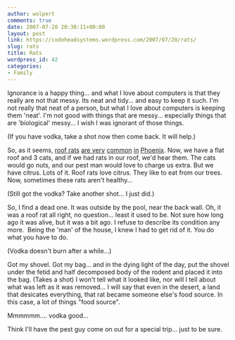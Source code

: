 ```yaml
---
author: wolpert
comments: true
date: 2007-07-20 20:30:11+00:00
layout: post
link: https://codeheadsystems.wordpress.com/2007/07/20/rats/
slug: rats
title: Rats
wordpress_id: 42
categories:
- Family
---
```


Ignorance is a happy thing... and what I love about computers is that they really are not that messy. Its neat and tidy... and easy to keep it such. I'm not really that neat of a person, but what I love about computers is keeping them 'neat'. I'm not good with things that are messy... especially things that are 'biological' messy... I wish I was ignorant of those things.

(If you have vodka, take a shot now then come back. It will help.)

So, as it seems, [roof rats](http://phoenix.about.com/cs/desert/a/roofrat01.htm) [are very](http://www.roofrat.net/) [common](http://phoenix.gov/GARBAGE/rats2.html) [in](http://www.ci.paradise-valley.az.us/police/roof_rat_info.html) [Phoenix](http://www.maricopa.gov/envsvc/water/vector/roofrats.asp). Now, we have a flat roof and 3 cats, and if we had rats in our roof, we'd hear them. The cats would go nuts, and our pest man would love to charge us extra. But we have citrus. Lots of it. Roof rats love citrus. They like to eat from our trees. Now, sometimes these rats aren't healthy...

(Still got the vodka? Take another shot... I just did.)

So, I find a dead one. It was outside by the pool, near the back wall. Oh, it was a roof rat all right, no question... least it used to be. Not sure how long ago it was alive, but it was a bit ago. I refuse to describe its condition any more.  Being the 'man' of the house, I knew I had to get rid of it. You do what you have to do.

(Vodka doesn't burn after a while...)

Got my shovel. Got my bag... and in the dying light of the day, put the shovel under the fetid and half decomposed body of the rodent and placed it into the bag. (Takes a shot) I won't tell what it looked like, nor will I tell about what was left as it was removed... I will say that even in the desert, a land that desicates everything, that rat became someone else's food source. In this case, a lot of things "food source".

Mmmmmm.... vodka good...

Think I'll have the pest guy come on out for a special trip... just to be sure.
